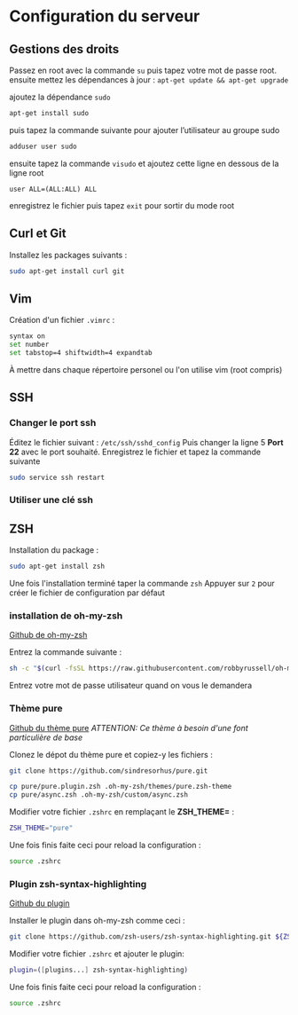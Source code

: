 # Configuration du serveur
## Gestions des droits
Passez en root avec la commande `su` puis tapez votre mot de passe root.
ensuite mettez les dépendances à jour :
 `apt-get update && apt-get upgrade`
 
ajoutez la dépendance `sudo`
```bash
apt-get install sudo
```
puis tapez la commande suivante pour ajouter l’utilisateur au groupe sudo
```bash
adduser user sudo
```
ensuite tapez la commande `visudo` et ajoutez cette ligne en dessous de la ligne root
```
user ALL=(ALL:ALL) ALL
```
enregistrez le fichier puis tapez `exit` pour sortir du mode root

## Curl et Git

Installez les packages suivants :
```bash
sudo apt-get install curl git
```

## Vim
Création d'un fichier `.vimrc` :
```bash
syntax on
set number
set tabstop=4 shiftwidth=4 expandtab
```
À mettre dans chaque répertoire personel ou l'on utilise vim (root compris)

## SSH
### Changer le port ssh
Éditez le fichier suivant : `/etc/ssh/sshd_config`
Puis changer la ligne 5 **Port 22** avec le port souhaité.
Enregistrez le fichier et tapez la commande suivante
```bash
sudo service ssh restart
```

### Utiliser une clé ssh

## ZSH

Installation du package :
```bash
sudo apt-get install zsh
```

Une fois l'installation terminé taper la commande `zsh`
Appuyer sur `2` pour créer le fichier de configuration par défaut

### installation de oh-my-zsh
[Github de oh-my-zsh](https://github.com/robbyrussell/oh-my-zsh)

Entrez la commande suivante :
```bash
sh -c "$(curl -fsSL https://raw.githubusercontent.com/robbyrussell/oh-my-zsh/master/tools/install.sh)"
```
Entrez votre mot de passe utilisateur quand on vous le demandera

### Thème pure
[Github du thème pure](https://github.com/sindresorhus/pure)
*ATTENTION: Ce thème à besoin d'une font particulière de base*

Clonez le dépot du thème pure et copiez-y les fichiers :
```bash
git clone https://github.com/sindresorhus/pure.git

cp pure/pure.plugin.zsh .oh-my-zsh/themes/pure.zsh-theme
cp pure/async.zsh .oh-my-zsh/custom/async.zsh
```
Modifier votre fichier `.zshrc` en remplaçant le **ZSH_THEME=** :
```bash
ZSH_THEME="pure"
```
Une fois finis faite ceci pour reload la configuration :
```bash
source .zshrc
```

### Plugin zsh-syntax-highlighting
[Github du plugin](https://github.com/zsh-users/zsh-syntax-highlighting)

Installer le plugin dans oh-my-zsh comme ceci :
```bash
git clone https://github.com/zsh-users/zsh-syntax-highlighting.git ${ZSH_CUSTOM:-~/.oh-my-zsh/custom}/plugins/zsh-syntax-highlighting
```
Modifier votre fichier `.zshrc` et ajouter le plugin:
```bash
plugin=([plugins...] zsh-syntax-highlighting)
```
Une fois finis faite ceci pour reload la configuration :
```bash
source .zshrc
```
